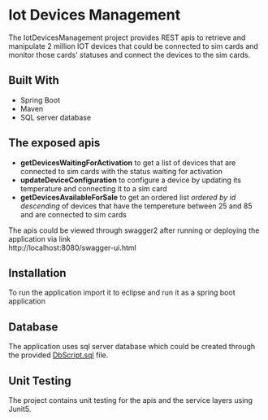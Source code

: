 # Iot Devices Management
The IotDevicesManagement project provides REST apis to retrieve and manipulate 2 million IOT devices that could be connected to sim cards and monitor those cards' statuses and connect the devices to the sim cards.

## Built With
- Spring Boot
- Maven
- SQL server database

## The exposed apis
- **getDevicesWaitingForActivation** to get a list of devices that are connected to sim cards with the status waiting for activation
- **updateDeviceConfiguration** to configure a device by updating its temperature and connecting it to a sim card
- **getDevicesAvailableForSale** to get an ordered list *ordered by id descending* of devices that have the tempereture between 25 and 85 and are connected to sim cards

The apis could be viewed through swagger2 after running or deploying the application via link  
http://localhost:8080/swagger-ui.html

## Installation
To run the application import it to eclipse and run it as a spring boot application

## Database
The application uses sql server database which could be created through the provided [DbScript.sql](DbScript.sql) file.

## Unit Testing   
The project contains unit testing for the apis and the service layers using Junit5.


